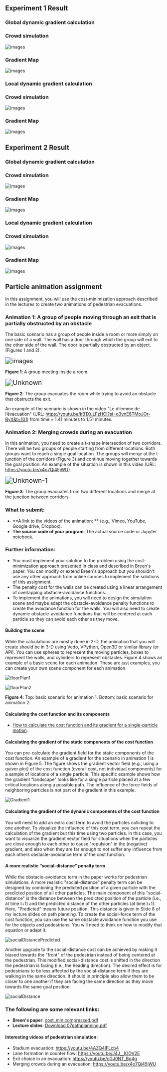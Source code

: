 ## Experiment 1 Result
### Global dynamic gradient calculation
### Crowd simulation
<img src="/ped_animation.gif" alt="images" style="zoom:100%;" />

### Gradient Map
<img src="/gradient_animation.gif" alt="images" style="zoom:100%;" />

### Local dynamic gradient calculation
### Crowd simulation
<img src="/ped_animation_rev2.gif" alt="images" style="zoom:100%;" />

### Gradient Map
<img src="/gradient_animation_rev2.gif" alt="images" style="zoom:100%;" />

## Experiment 2 Result
### Global dynamic gradient calculation
### Crowd simulation
<img src="/ped_animation2.gif" alt="images" style="zoom:100%;" />

### Gradient Map
<img src="/gradient_animation2.gif" alt="images" style="zoom:100%;" />

### Local dynamic gradient calculation
### Crowd simulation
<img src="/ped_animation2_rev3.gif" alt="images" style="zoom:100%;" />

### Gradient Map
<img src="/gradient_animation2_rev3.gif" alt="images" style="zoom:100%;" />


## Particle animation assignment 

In this assignment, you will use the cost-minimization approach described in the lectures to create two animations of pedestrian evacuations. 

### **Animation 1**: A group of people moving through an exit that is partially obstructed by an obstacle

The basic scenario has a group of people inside a room or more simply on one side of a wall. The wall has a door through which the group will exit to the other side of the wall. The door is partially obstructed by an object. (Figures 1 and 2).

<img src="figs/images.jpeg" alt="images" style="zoom:140%;" />

**Figure 1**: A group meeting inside a room. 

<img src="./figs/Unknown.jpeg" alt="Unknown" style="zoom:150%;" />

**Figure 2**: The group evacuates the room while trying to avoid an obstacle that obstructs the exit. 

An example of the scenario is shown in the video "Le dilemme de l’évacuation" (URL: https://youtu.be/kB1XuLFzHCI?si=o3ynE6TMoJOr-ByX&t=101) from time = 1.41 minutes to 1.51 minutes.

### **Animation 2**: Merging crowds during an evacuation

In this animation, you need to create a t-shape intersection of two corridors. There will be two groups of people starting from different locations. Both groups want to reach a single goal location. The groups will merge at the t-junction of the corridors (Figure 3) and continue moving together towards the goal position. An example of the situation is shown in this video (URL: https://youtu.be/x4o7Qi45jWU).

<img src="figs/Unknown-1.jpeg" alt="Unknown-1" style="zoom:150%;" />

**Figure 3**: The group evacuates from two different locations and merge at the junction between corridors. 

### **What to submit:**

- **A link to the videos of the animation: ** (e.g., Vimeo, YouTube, Google drive, Dropbox). 
- **The source code of your program**: The actual source code or Jupyter notebook. 

### **Further information**:

- You must implement your solution to the problem using the cost-minimization approach presented in class and described in [Breen's](related_materials/cost_min.pdf) paper. You can modify or extend Breen's approach but you shouldn't use any other approach from online sources to implement the solutions of this assignment. 
- The penalty cost for the walls can be created using a linear arrangement of overlapping obstacle-avoidance functions. 
- To implement the animations, you will need to design the simulation scene and maybe adapt the obstacle-avoidance penalty functions to create the avoidance function for the walls. You will also need to create dynamic obstacle-avoidance functions that will be centered at each particle so they can avoid each other as they move. 



#### Building the scene

While the calculations are mostly done in 2-D, the animation that you will create should be in 3-D using Vedo, VPython, Open3D or similar library (or API). You can use spheres to represent the moving particles, boxes to represent the walls, and cylinders to represent  obstacles. Figure 4 shows an example of a basic scene for each animation. These are just examples, you can create your own scene component for each animation. 

![floorPlan1](figs/floorPlan1.jpg)

![floorPlan2](figs/floorPlan2.jpg)

**Figure 4**: Top: basic scenario for animation 1. Bottom: basic scenario for animation 2. 



#### Calculating the cost function and its components 

- [How to calculate the cost function and its gradient for a single-particle motion](single_particle_animation/Implementation_details.md). 

#### Calculating the gradient of the static components of the cost function

You can pre-calculate the gradient field for the static components of the cost function. An example of a gradient for the scenario in animation 1 is shown in Figure 5. The figure shows the gradient vector field (e.g., using a quiver plot) of the cost function (overall cost, not individual components) for a sample of locations of a single particle. This specific example shows how the gradient "landscape" looks like for a single particle placed at a few critical locations along a possible path. The influence of the force fields of neighboring particles is not part of the gradient in this example. 

![Gradient1](figs/Gradient1.png)



#### Calculating the gradient of the dynamic components of the cost function

You will need to add an extra cost term to avoid the particles colliding to one another. To visualize the influence of this cost term, you can repeat the calculation of the gradient but this time using two particles. In this case, you want to visualize the gradient vector field for situations when the particles are close enough to each other to cause "repulsion" in the (negative) gradient, and also when they are far enough to not suffer any influence from each others obstacle-avoidance term of the cost function. 

#### A more realistic “social-distance” penalty term

While the obstacle-avoidance term in the paper works for pedestrian simulations. A more realistic "social-distance" penalty term can be designed by combining the predicted position of a given particle with the predicted position of all other particles. The main component of this "social-distance" is the distance between the predicted position of the particle (i.e., at time t+1) and the predicted distance of the other particles (at time t+1). Here, "Predicted" means future position. This distance is given in Slide 8 of my lecture slides on path planning. To create the social-force term of the cost function, you can use the same obstacle avoidance function you use for the objects and pedestrians. You will need to think on how to modify that equation or adapt it.

![socialDistancePredicted](figs/socialDistancePredicted.jpg)

Another upgrade to the social-distance cost can be achieved by making it biased towards the "front" of the pedestrian instead of being centered at the pedestrian. This modified social-distance cost is shifted in the direction the pedestrian is facing (i.e., the heading direction). The desired effect is for pedestrians to be less affected by the social-distance term if they are walking in the same direction. It should in principle also allow them to be closer to one another if they are facing the same direction as they move towards the same goal position. 

![socialDistance](figs/socialDistance.jpg)

### **The following are some relevant links:** 

- **Breen's paper**: [cost_min.compressed.pdf](related_materials/cost_min.pdf)
- **Lecture slides**: [Download 07pathplanning.pdf](related_materials/07pathplanning.pdf)

#### **Interesting videos of pedestrian simulation:** 

- Stadium evacuation: https://youtu.be/4AZQ4lFLcb4 
- Lane formation in counter flow: https://youtu.be/J4J__lOOV2E 
- Exit choice in an evacuation: https://youtu.be/cGJ0NT_Bg4g 
- Merging crowds during an evacuation: https://youtu.be/x4o7Qi45jWU 



  
